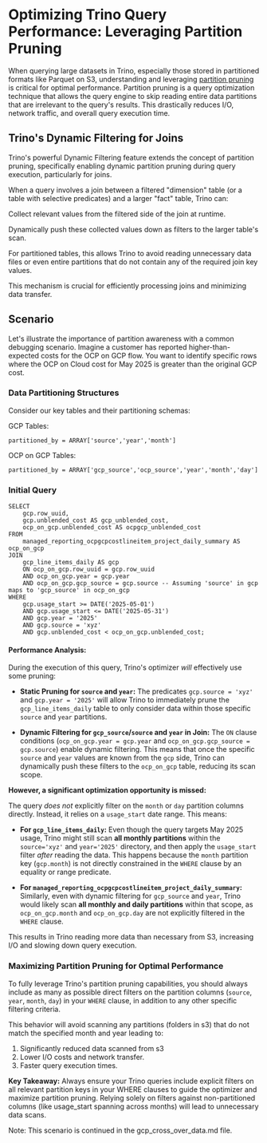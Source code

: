# Optimizing Trino Query Performance: Leveraging Partition Pruning

When querying large datasets in Trino, especially those stored in partitioned formats like Parquet on S3, understanding and leveraging [partition pruning](https://trino.io/docs/current/admin/dynamic-filtering.html) is critical for optimal performance. Partition pruning is a query optimization technique that allows the query engine to skip reading entire data partitions that are irrelevant to the query's results. This drastically reduces I/O, network traffic, and overall query execution time.

## Trino's Dynamic Filtering for Joins

Trino's powerful Dynamic Filtering feature extends the concept of partition pruning, specifically enabling dynamic partition pruning during query execution, particularly for joins.

When a query involves a join between a filtered "dimension" table (or a table with selective predicates) and a larger "fact" table, Trino can:

Collect relevant values from the filtered side of the join at runtime.

Dynamically push these collected values down as filters to the larger table's scan.

For partitioned tables, this allows Trino to avoid reading unnecessary data files or even entire partitions that do not contain any of the required join key values.

This mechanism is crucial for efficiently processing joins and minimizing data transfer.

## Scenario

Let's illustrate the importance of partition awareness with a common debugging scenario. Imagine a customer has reported higher-than-expected costs for the OCP on GCP flow. You want to identify specific rows where the OCP on Cloud cost for May 2025 is greater than the original GCP cost.


### Data Partitioning Structures

Consider our key tables and their partitioning schemas:

GCP Tables:
```
partitioned_by = ARRAY['source','year','month']
```

OCP on GCP Tables:
```
partitioned_by = ARRAY['gcp_source','ocp_source','year','month','day']
```

### Initial Query
```
SELECT
    gcp.row_uuid,
    gcp.unblended_cost AS gcp_unblended_cost,
    ocp_on_gcp.unblended_cost AS ocpgcp_unblended_cost
FROM
    managed_reporting_ocpgcpcostlineitem_project_daily_summary AS ocp_on_gcp
JOIN
    gcp_line_items_daily AS gcp
    ON ocp_on_gcp.row_uuid = gcp.row_uuid
    AND ocp_on_gcp.year = gcp.year
    AND ocp_on_gcp.gcp_source = gcp.source -- Assuming 'source' in gcp maps to 'gcp_source' in ocp_on_gcp
WHERE
    gcp.usage_start >= DATE('2025-05-01')
    AND gcp.usage_start <= DATE('2025-05-31')
    AND gcp.year = '2025'
    AND gcp.source = 'xyz'
    AND gcp.unblended_cost < ocp_on_gcp.unblended_cost;
```

#### Performance Analysis:

During the execution of this query, Trino's optimizer *will* effectively use some pruning:

* **Static Pruning for `source` and `year`:** The predicates `gcp.source = 'xyz'` and `gcp.year = '2025'` will allow Trino to immediately prune the `gcp_line_items_daily` table to only consider data within those specific `source` and `year` partitions.

* **Dynamic Filtering for `gcp_source`/`source` and `year` in Join:** The `ON` clause conditions (`ocp_on_gcp.year = gcp.year` and `ocp_on_gcp.gcp_source = gcp.source`) enable dynamic filtering. This means that once the specific `source` and `year` values are known from the `gcp` side, Trino can dynamically push these filters to the `ocp_on_gcp` table, reducing its scan scope.

**However, a significant optimization opportunity is missed:**

The query *does not* explicitly filter on the `month` or `day` partition columns directly. Instead, it relies on a `usage_start` date range. This means:

* **For `gcp_line_items_daily`:** Even though the query targets May 2025 usage, Trino might still scan **all monthly partitions** within the `source='xyz'` and `year='2025'` directory, and then apply the `usage_start` filter *after* reading the data. This happens because the `month` partition key (`gcp.month`) is not directly constrained in the `WHERE` clause by an equality or range predicate.

* **For `managed_reporting_ocpgcpcostlineitem_project_daily_summary`:** Similarly, even with dynamic filtering for `gcp_source` and `year`, Trino would likely scan **all monthly and daily partitions** within that scope, as `ocp_on_gcp.month` and `ocp_on_gcp.day` are not explicitly filtered in the `WHERE` clause.

This results in Trino reading more data than necessary from S3, increasing I/O and slowing down query execution.

### Maximizing Partition Pruning for Optimal Performance

To fully leverage Trino's partition pruning capabilities, you should always include as many as possible direct filters on the partition columns (`source`, `year`, `month`, `day`) in your `WHERE` clause, in addition to any other specific filtering criteria.

This behavior will avoid scanning any partitions (folders in s3) that do not match the specified month and year leading to:
1. Significantly reduced data scanned from s3
2. Lower I/O costs and network transfer.
3. Faster query execution times.

**Key Takeaway:**
Always ensure your Trino queries include explicit filters on all relevant partition keys in your WHERE clauses to guide the optimizer and maximize partition pruning. Relying solely on filters against non-partitioned columns (like usage_start spanning across months) will lead to unnecessary data scans.

Note: This scenario is continued in the gcp_cross_over_data.md file.
